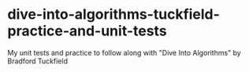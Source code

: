 # dive-into-algorithms-tuckfield-practice-and-unit-tests
My unit tests and practice to follow along with "Dive Into Algorithms" by Bradford Tuckfield
